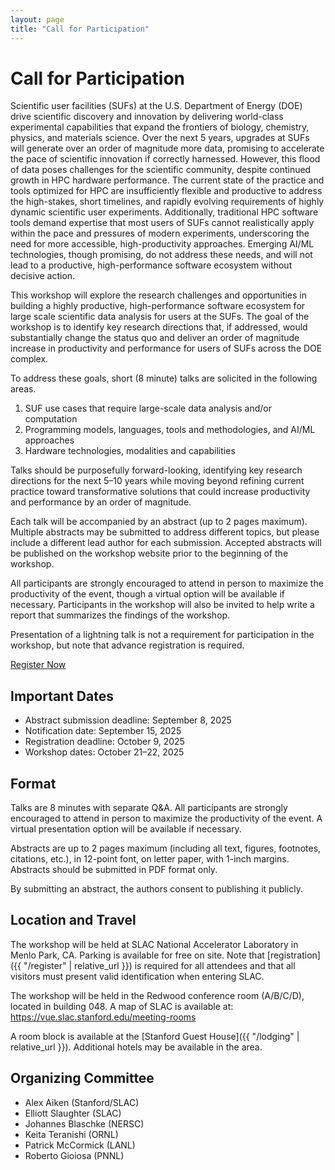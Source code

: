 ```yaml
---
layout: page
title: "Call for Participation"
---
```


# Call for Participation

Scientific user facilities (SUFs) at the U.S. Department of Energy (DOE) drive scientific discovery and innovation by delivering world-class experimental capabilities that expand the frontiers of biology, chemistry, physics, and materials science. Over the next 5 years, upgrades at SUFs will generate over an order of magnitude more data, promising to accelerate the pace of scientific innovation if correctly harnessed. However, this flood of data poses challenges for the scientific community, despite continued growth in HPC hardware performance. The current state of the practice and tools optimized for HPC are insufficiently flexible and productive to address the high-stakes, short timelines, and rapidly evolving requirements of highly dynamic scientific user experiments. Additionally, traditional HPC software tools demand expertise that most users of SUFs cannot realistically apply within the pace and pressures of modern experiments, underscoring the need for more accessible, high-productivity approaches. Emerging AI/ML technologies, though promising, do not address these needs, and will not lead to a productive, high-performance software ecosystem without decisive action.

This workshop will explore the research challenges and opportunities in building a highly productive, high-performance software ecosystem for large scale scientific data analysis for users at the SUFs. The goal of the workshop is to identify key research directions that, if addressed, would substantially change the status quo and deliver an order of magnitude increase in productivity and performance for users of SUFs across the DOE complex.

To address these goals, short (8 minute) talks are solicited in the following areas.

 1. SUF use cases that require large-scale data analysis and/or computation
 2. Programming models, languages, tools and methodologies, and AI/ML approaches
 3. Hardware technologies, modalities and capabilities

Talks should be purposefully forward-looking, identifying key research directions for the next 5&ndash;10 years while moving beyond refining current practice toward transformative solutions that could increase productivity and performance by an order of magnitude.

Each talk will be accompanied by an abstract (up to 2 pages maximum). Multiple abstracts may be submitted to address different topics, but please include a different lead author for each submission. Accepted abstracts will be published on the workshop website prior to the beginning of the workshop.

All participants are strongly encouraged to attend in person to maximize the productivity of the event, though a virtual option will be available if necessary. Participants in the workshop will also be invited to help write a report that summarizes the findings of the workshop.

Presentation of a lightning talk is not a requirement for participation in the workshop, but note that advance registration is required.

<div class="text-center my-4">
  <!--<a class="btn btn-primary btn-lg" role="button" href="https://docs.google.com/forms/d/e/1FAIpQLSfLmD1TvR1R5FYdMI-PqJOzxT9e6YaNyz4hZoipM1EFcXRtQA/viewform?usp=dialog">Submit a Talk</a>-->
  <a class="btn btn-primary btn-lg" role="button" href="{{ "/register" | relative_url }}">Register Now</a>
</div>

## Important Dates

  * Abstract submission deadline: September 8, 2025
  * Notification date: September 15, 2025
  * Registration deadline: October 9, 2025
  * Workshop dates: October 21&ndash;22, 2025

## Format

Talks are 8 minutes with separate Q&A. All participants are strongly encouraged to attend in person to maximize the productivity of the event. A virtual presentation option will be available if necessary.

Abstracts are up to 2 pages maximum (including all text, figures, footnotes, citations, etc.), in 12-point font, on letter paper, with 1-inch margins. Abstracts should be submitted in PDF format only.

By submitting an abstract, the authors consent to publishing it publicly.

## Location and Travel

The workshop will be held at SLAC National Accelerator Laboratory in Menlo Park, CA. Parking is available for free on site. Note that [registration]({{ "/register" | relative_url }}) is required for all attendees and that all visitors must present valid identification when entering SLAC.

The workshop will be held in the Redwood conference room (A/B/C/D), located in building 048. A map of SLAC is available at: <https://vue.slac.stanford.edu/meeting-rooms>

A room block is available at the [Stanford Guest House]({{ "/lodging" | relative_url }}). Additional hotels may be available in the area.

## Organizing Committee

 * Alex Aiken (Stanford/SLAC)
 * Elliott Slaughter (SLAC)
 * Johannes Blaschke (NERSC)
 * Keita Teranishi (ORNL)
 * Patrick McCormick (LANL)
 * Roberto Gioiosa (PNNL)
